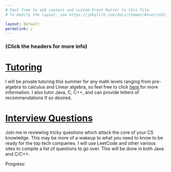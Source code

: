 ```yaml
---
# Feel free to add content and custom Front Matter to this file.
# To modify the layout, see https://jekyllrb.com/docs/themes/#overriding-theme-defaults

layout: default
permalink: /
---
```


### (Click the headers for more info)

# [Tutoring](./tutoring)
I will be private tutoring this summer for any math levels ranging from pre-algebra
to calculus and Linear algebra, so feel free to click <a href="./tutoring">here </a>
for more information. I also tutor Java, C, C++, and can provide letters of
recommendations if so desired.

# [Interview Questions](./interview-questions)
Join me in reviewing tricky questions which attack the core of your CS knowledge.
This may be more of a wakeup to what you need to know to be ready for the top
tech companies. I will use LeetCode and other various sites to compile a list of
questions to go over. This will be done in both Java and C/C++.

Progress:

<h1>
